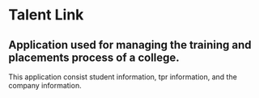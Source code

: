 # Talent Link

## Application used for managing the training and placements process of a college.

This application consist student information, tpr information, and the company information.